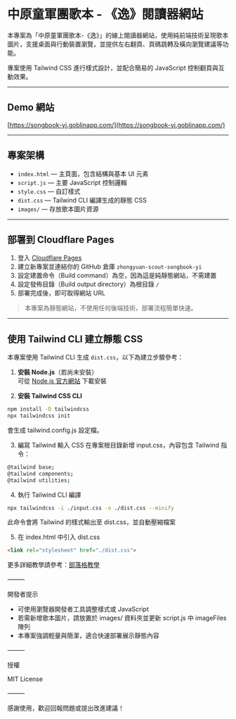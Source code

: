 # 中原童軍團歌本 - 《逸》閱讀器網站

本專案為「中原童軍團歌本-《逸》」的線上閱讀器網站，使用純前端技術呈現歌本圖片，支援桌面與行動裝置瀏覽，並提供左右翻頁、頁碼跳轉及橫向瀏覽建議等功能。

專案使用 Tailwind CSS 進行樣式設計，並配合簡易的 JavaScript 控制翻頁與互動效果。

---

## Demo 網站

[https://songbook-yi.goblinapp.com/](https://songbook-yi.goblinapp.com/)

---

## 專案架構

- `index.html` — 主頁面，包含結構與基本 UI 元素  
- `script.js` — 主要 JavaScript 控制邏輯  
- `style.css` — 自訂樣式  
- `dist.css` — Tailwind CLI 編譯生成的靜態 CSS  
- `images/` — 存放歌本圖片資源  

---

## 部署到 Cloudflare Pages

1. 登入 [Cloudflare Pages](https://pages.cloudflare.com/)  
2. 建立新專案並連結你的 GitHub 倉庫 `zhongyuan-scout-songbook-yi`  
3. 設定建置命令（Build command）為空，因為這是純靜態網站，不需建置  
4. 設定發佈目錄（Build output directory）為根目錄 `/`  
5. 部署完成後，即可取得網站 URL  

> 本專案為靜態網站，不使用任何後端技術，部署流程簡單快速。

---

## 使用 Tailwind CLI 建立靜態 CSS

本專案使用 Tailwind CLI 生成 `dist.css`，以下為建立步驟參考：

1. **安裝 Node.js**（若尚未安裝）  
   可從 [Node.js 官方網站](https://nodejs.org/) 下載安裝  

2. **安裝 Tailwind CSS CLI**  
```bash
npm install -D tailwindcss
npx tailwindcss init
```
會生成 tailwind.config.js 設定檔。

3. 編寫 Tailwind 輸入 CSS
在專案根目錄新增 input.css，內容包含 Tailwind 指令：

```bash
@tailwind base;
@tailwind components;
@tailwind utilities;
```

4.	執行 Tailwind CLI 編譯
```bash
npx tailwindcss -i ./input.css -o ./dist.css --minify
```
此命令會將 Tailwind 的樣式輸出至 dist.css，並自動壓縮檔案

5.	在 index.html 中引入 dist.css
```html
<link rel="stylesheet" href="./dist.css">
```
更多詳細教學請參考：[部落格教學](https://blog.jerryzheli.com/posts/2864)

⸻

開發者提示
- 可使用瀏覽器開發者工具調整樣式或 JavaScript
- 若需新增歌本圖片，請放置於 images/ 資料夾並更新 script.js 中 imageFiles 陣列
- 本專案強調輕量與簡潔，適合快速部署展示靜態內容

⸻

授權

MIT License

⸻

感謝使用，歡迎回報問題或提出改進建議！

